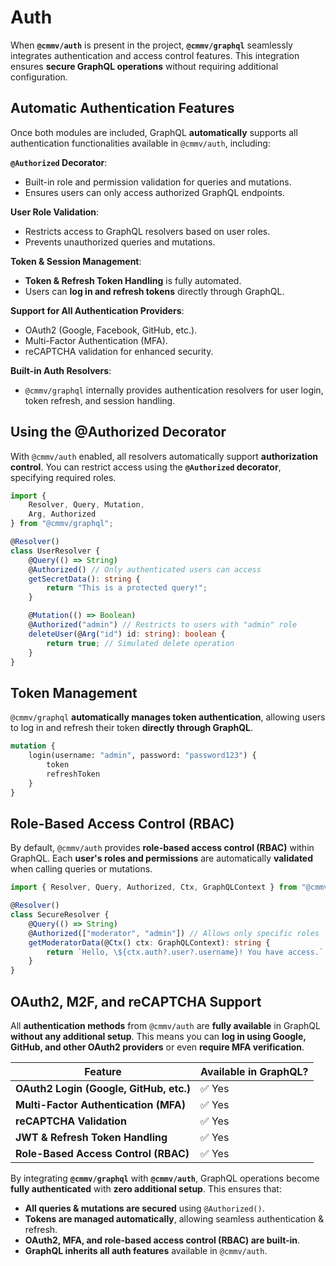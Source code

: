 # Auth

When **`@cmmv/auth`** is present in the project, **`@cmmv/graphql`** seamlessly integrates authentication and access control features. This integration ensures **secure GraphQL operations** without requiring additional configuration.

## Automatic Authentication Features

Once both modules are included, GraphQL **automatically** supports all authentication functionalities available in `@cmmv/auth`, including:

**`@Authorized` Decorator**:
   - Built-in role and permission validation for queries and mutations.
   - Ensures users can only access authorized GraphQL endpoints.

**User Role Validation**:
   - Restricts access to GraphQL resolvers based on user roles.
   - Prevents unauthorized queries and mutations.

**Token & Session Management**:
   - **Token & Refresh Token Handling** is fully automated.
   - Users can **log in and refresh tokens** directly through GraphQL.

**Support for All Authentication Providers**:
   - OAuth2 (Google, Facebook, GitHub, etc.).
   - Multi-Factor Authentication (MFA).
   - reCAPTCHA validation for enhanced security.

**Built-in Auth Resolvers**:
   - `@cmmv/graphql` internally provides authentication resolvers for user login, token refresh, and session handling.

## Using the @Authorized Decorator

With `@cmmv/auth` enabled, all resolvers automatically support **authorization control**.
You can restrict access using the **`@Authorized` decorator**, specifying required roles.

```typescript
import {
    Resolver, Query, Mutation,
    Arg, Authorized
} from "@cmmv/graphql";

@Resolver()
class UserResolver {
    @Query(() => String)
    @Authorized() // Only authenticated users can access
    getSecretData(): string {
        return "This is a protected query!";
    }

    @Mutation(() => Boolean)
    @Authorized("admin") // Restricts to users with "admin" role
    deleteUser(@Arg("id") id: string): boolean {
        return true; // Simulated delete operation
    }
}
```

## Token Management

`@cmmv/graphql` **automatically manages token authentication**, allowing users to log in and refresh their token **directly through GraphQL**.

```graphql
mutation {
    login(username: "admin", password: "password123") {
        token
        refreshToken
    }
}
```

## Role-Based Access Control (RBAC)

By default, `@cmmv/auth` provides **role-based access control (RBAC)** within GraphQL.
Each **user's roles and permissions** are automatically **validated** when calling queries or mutations.

```typescript
import { Resolver, Query, Authorized, Ctx, GraphQLContext } from "@cmmv/graphql";

@Resolver()
class SecureResolver {
    @Query(() => String)
    @Authorized(["moderator", "admin"]) // Allows only specific roles
    getModeratorData(@Ctx() ctx: GraphQLContext): string {
        return `Hello, \${ctx.auth?.user?.username}! You have access.`;
    }
}
```

## OAuth2, M2F, and reCAPTCHA Support

All **authentication methods** from `@cmmv/auth` are **fully available** in GraphQL **without any additional setup**.
This means you can **log in using Google, GitHub, and other OAuth2 providers** or even **require MFA verification**.

| Feature       | Available in GraphQL? |
|--------------|---------------------|
| **OAuth2 Login (Google, GitHub, etc.)** | ✅ Yes |
| **Multi-Factor Authentication (MFA)** | ✅ Yes |
| **reCAPTCHA Validation** | ✅ Yes |
| **JWT & Refresh Token Handling** | ✅ Yes |
| **Role-Based Access Control (RBAC)** | ✅ Yes |

By integrating **`@cmmv/graphql`** with **`@cmmv/auth`**, GraphQL operations become **fully authenticated** with **zero additional setup**.
This ensures that:

- **All queries & mutations are secured** using `@Authorized()`.
- **Tokens are managed automatically**, allowing seamless authentication & refresh.
- **OAuth2, MFA, and role-based access control (RBAC) are built-in**.
- **GraphQL inherits all auth features** available in `@cmmv/auth`.
